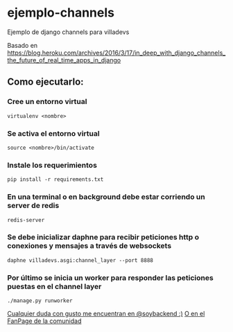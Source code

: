 # ejemplo-channels
Ejemplo de django channels para villadevs

Basado en https://blog.heroku.com/archives/2016/3/17/in_deep_with_django_channels_the_future_of_real_time_apps_in_django

## Como ejecutarlo:

### Cree un entorno virtual
`virtualenv <nombre>`

### Se activa el entorno virtual
`source <nombre>/bin/activate`

### Instale los requerimientos

`pip install -r requirements.txt`

### En una terminal o en background debe estar corriendo un server de redis
`redis-server`

### Se debe inicializar daphne para recibir peticiones http o conexiones y mensajes a través de websockets
`daphne villadevs.asgi:channel_layer --port 8888`

### Por último se inicia un worker para responder las peticiones puestas en el channel layer
`./manage.py runworker`


[Cualquier duda con gusto me encuentran en @soybackend :)](https://www.twitter.com/soybackend)
[O en el FanPage de la comunidad](https://www.facebook.com/villavicenciojs/)

